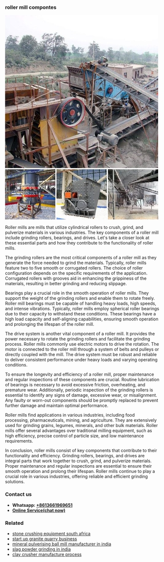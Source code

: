 <h3>roller mill compontes</h3><img src='1706754117.jpg' alt=''><p>Roller mills are mills that utilize cylindrical rollers to crush, grind, and pulverize materials in various industries. The key components of a roller mill include grinding rollers, bearings, and drives. Let's take a closer look at these essential parts and how they contribute to the functionality of roller mills.</p><p>The grinding rollers are the most critical components of a roller mill as they generate the force needed to grind the materials. Typically, roller mills feature two to five smooth or corrugated rollers. The choice of roller configuration depends on the specific requirements of the application. Corrugated rollers with grooves aid in enhancing the grippiness of the materials, resulting in better grinding and reducing slippage.</p><p>Bearings play a crucial role in the smooth operation of roller mills. They support the weight of the grinding rollers and enable them to rotate freely. Roller mill bearings must be capable of handling heavy loads, high speeds, and intense vibrations. Typically, roller mills employ spherical roller bearings due to their capacity to withstand these conditions. These bearings have a high load capacity and self-aligning capabilities, ensuring smooth operation and prolonging the lifespan of the roller mill.</p><p>The drive system is another vital component of a roller mill. It provides the power necessary to rotate the grinding rollers and facilitate the grinding process. Roller mills commonly use electric motors to drive the rotation. The motor is connected to the roller mill through a system of belts and pulleys or directly coupled with the mill. The drive system must be robust and reliable to deliver consistent performance under heavy loads and varying operating conditions.</p><p>To ensure the longevity and efficiency of a roller mill, proper maintenance and regular inspections of these components are crucial. Routine lubrication of bearings is necessary to avoid excessive friction, overheating, and premature wear. Additionally, periodic inspection of the grinding rollers is essential to identify any signs of damage, excessive wear, or misalignment. Any faulty or worn-out components should be promptly replaced to prevent further damage and maintain optimal performance.</p><p>Roller mills find applications in various industries, including food processing, pharmaceuticals, mining, and agriculture. They are extensively used for grinding grains, legumes, minerals, and other bulk materials. Roller mills offer several advantages over traditional milling equipment, such as high efficiency, precise control of particle size, and low maintenance requirements.</p><p>In conclusion, roller mills consist of key components that contribute to their functionality and efficiency. Grinding rollers, bearings, and drives are integral parts that work together to crush, grind, and pulverize materials. Proper maintenance and regular inspections are essential to ensure their smooth operation and prolong their lifespan. Roller mills continue to play a crucial role in various industries, offering reliable and efficient grinding solutions.</p><h3>Contact us</h3><ul><li><strong>Whatsapp:&nbsp;<a href="https://wa.me/8613661969651">+8613661969651</a></strong></li><li><a href="https://swt.shibang-china.com/?git&amp;zhl&amp;roller mill compontes"><strong>Online Service(chat now)</strong></a></li></ul><h3>Related</h3><ul><li><a href='stone crushing equipment south africa.md'>stone crushing equipment south africa</a></li><li><a href='start up granite quarry business.md'>start up granite quarry business</a></li><li><a href='mineral pulverising ball mill manufacturer in india.md'>mineral pulverising ball mill manufacturer in india</a></li><li><a href='slag powder grinding in india.md'>slag powder grinding in india</a></li><li><a href='clay crusher manufacture process.md'>clay crusher manufacture process</a></li></ul>